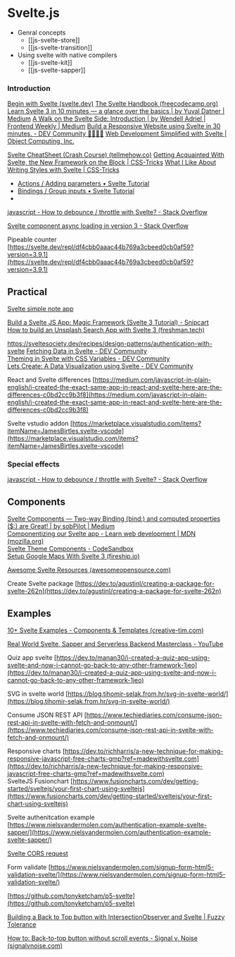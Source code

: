 # Svelte.js


- Genral concepts
	- [[js-svelte-store]]
	- [[js-svelte-transition]]
- Using svelte with native compilers
	- [[js-svelte-kit]]
	- [[js-svelte-sapper]]

### Introduction 

[Begin with Svelte (svelte.dev)](https://svelte.dev/docs)
[The Svelte Handbook (freecodecamp.org)](https://www.freecodecamp.org/news/the-svelte-handbook/)
[Learn Svelte 3 in 10 minutes — a glance over the basics | by Yuval Datner | Medium](https://medium.com/@datner/learn-svelte-3-in-10-minutes-a-glance-over-the-basics-f26f84dcd8a5)
[A Walk on the Svelte Side: Introduction | by Wendell Adriel | Frontend Weekly | Medium](https://medium.com/front-end-weekly/a-walk-on-the-svelte-side-introduction-f781fb6308f0)
[Build a Responsive Website using Svelte in 30 minutes. - DEV Community 👩‍💻👨‍💻](https://dev.to/karkranikhil/build-responsive-website-using-svelte-in-30-minutes-l9)
[Web Development Simplified with Svelte | Object Computing, Inc.](https://objectcomputing.com/resources/publications/sett/july-2019-web-dev-simplified-with-svelte)

[Svelte CheatSheet (Crash Course) (tellmehow.co)](http://www.tellmehow.co/svelte-cheatsheet-crash-course/)
[Getting Acquainted With Svelte, the New Framework on the Block | CSS-Tricks](https://css-tricks.com/getting-acquainted-with-svelte-the-new-framework-on-the-block/)
[What I Like About Writing Styles with Svelte | CSS-Tricks](https://css-tricks.com/what-i-like-about-writing-styles-with-svelte/)

- [Actions / Adding parameters • Svelte Tutorial](https://svelte.dev/tutorial/adding-parameters-to-actions)  
- [Bindings / Group inputs • Svelte Tutorial](https://svelte.dev/tutorial/group-inputs)
- 


[javascript - How to debounce / throttle with Svelte? - Stack Overflow](https://stackoverflow.com/questions/46104897/how-to-debounce-throttle-with-svelte)

[Svelte component async loading in version 3 - Stack Overflow](https://stackoverflow.com/questions/56010077/svelte-component-async-loading-in-version-3)

Pipeable counter [https://svelte.dev/repl/df4cbb0aaac44b769a3cbeed0cb0af59?version=3.9.1](https://svelte.dev/repl/df4cbb0aaac44b769a3cbeed0cb0af59?version=3.9.1)



## Practical

[Svelte simple note app](https://medium.com/the-web-tub/making-a-simple-note-app-using-svelte-and-vite-27edfa91a591)

[Build a Svelte JS App: Magic Framework (Svelte 3 Tutorial) - Snipcart](https://snipcart.com/blog/svelte-js-framework-tutorial)  
[How to build an Unsplash Search App with Svelte 3 (freshman.tech)](https://freshman.tech/unsplash-search/)  

https://sveltesociety.dev/recipes/design-patterns/authentication-with-svelte
[Fetching Data in Svelte - DEV Community](https://dev.to/daveturissini/fetching-data-in-svelte-1jpn)  
[Theming in Svelte with CSS Variables - DEV Community](https://dev.to/josef/theming-in-svelte-with-css-variables-53kd)  
[Lets Create: A Data Visualization using Svelte - DEV Community](https://dev.to/pjaerr/lets-create-a-data-visualization-using-svelte-4m6p)  

React and Svelte differences [https://medium.com/javascript-in-plain-english/i-created-the-exact-same-app-in-react-and-svelte-here-are-the-differences-c0bd2cc9b3f8](https://medium.com/javascript-in-plain-english/i-created-the-exact-same-app-in-react-and-svelte-here-are-the-differences-c0bd2cc9b3f8)  
  
Svelte vstudio addon [https://marketplace.visualstudio.com/items?itemName=JamesBirtles.svelte-vscode](https://marketplace.visualstudio.com/items?itemName=JamesBirtles.svelte-vscode)  
  
### Special effects

[javascript - How to debounce / throttle with Svelte? - Stack Overflow](https://stackoverflow.com/questions/46104897/how-to-debounce-throttle-with-svelte)



## Components


[Svelte Components — Two-way Binding (bind:) and computed properties ($:) are Great! | by sobPilot | Medium](https://steveolensky.medium.com/svelte-components-two-way-binding-bind-and-computed-properties-are-great-65306c103fa6)  
[Componentizing our Svelte app - Learn web development | MDN (mozilla.org)](https://developer.mozilla.org/en-US/docs/Learn/Tools_and_testing/Client-side_JavaScript_frameworks/Svelte_components)  
[Svelte Theme Components - CodeSandbox](https://codesandbox.io/s/angry-kapitsa-86li9?file=/ColorPicker.svelte:9-34)  
[Setup Google Maps With Svelte 3 (fireship.io)](https://fireship.io/snippets/setup-google-maps-with-svelte/)  
  
[Awesome Svelte Resources (awesomeopensource.com)](https://awesomeopensource.com/project/ryanatkn/awesome-svelte-resources)  
  
Create Svelte package [https://dev.to/agustinl/creating-a-package-for-svelte-262n](https://dev.to/agustinl/creating-a-package-for-svelte-262n)  
  
  

## Examples

  
[10+ Svelte Examples - Components & Templates (creative-tim.com)](https://www.creative-tim.com/blog/web-development/svelte-examples-components-templates/)  
  
[Real World Svelte, Sapper and Serverless Backend Masterclass - YouTube](https://www.youtube.com/playlist?list=PLCrwuqjmVebK08Cwz_XB55cNKFfFYOMGo)  
  
Quiz app svelte [https://dev.to/manan30/i-created-a-quiz-app-using-svelte-and-now-i-cannot-go-back-to-any-other-framework-1jeo](https://dev.to/manan30/i-created-a-quiz-app-using-svelte-and-now-i-cannot-go-back-to-any-other-framework-1jeo)  
  
SVG in svelte world [https://blog.tihomir-selak.from.hr/svg-in-svelte-world/](https://blog.tihomir-selak.from.hr/svg-in-svelte-world/)  
  
Consume JSON REST API [https://www.techiediaries.com/consume-json-rest-api-in-svelte-with-fetch-and-onmount/](https://www.techiediaries.com/consume-json-rest-api-in-svelte-with-fetch-and-onmount/)  
  
Responsive charts [https://dev.to/richharris/a-new-technique-for-making-responsive-javascript-free-charts-gmp?ref=madewithsvelte.com](https://dev.to/richharris/a-new-technique-for-making-responsive-javascript-free-charts-gmp?ref=madewithsvelte.com)  
SvelteJS Fusionchart [https://www.fusioncharts.com/dev/getting-started/sveltejs/your-first-chart-using-sveltejs](https://www.fusioncharts.com/dev/getting-started/sveltejs/your-first-chart-using-sveltejs)  
  
Svelte authenitcation example [https://www.nielsvandermolen.com/authentication-example-svelte-sapper/](https://www.nielsvandermolen.com/authentication-example-svelte-sapper/)  

[Svelte CORS request](https://stackoverflow.com/questions/72842819/svelte-not-sveltekit-add-cors-allow-origin-in-clients-http-header)
  
  
Form validate [https://www.nielsvandermolen.com/signup-form-html5-validation-svelte/](https://www.nielsvandermolen.com/signup-form-html5-validation-svelte/)  
  
[https://github.com/tonyketcham/p5-svelte](https://github.com/tonyketcham/p5-svelte)  
  
[Building a Back to Top button with IntersectionObserver and Svelte | Fuzzy Tolerance](https://fuzzytolerance.info/blog/2019/11/08/Building-a-Back-to-Top-button-with-IntersectionObserver-and-Svelte/)  
  
[How to: Back-to-top button without scroll events - Signal v. Noise (signalvnoise.com)](https://m.signalvnoise.com/how-to-back-to-top-button-without-scroll-events/)  
  
